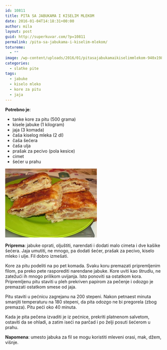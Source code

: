 ```yaml
---
id: 10811
title: PITA SA JABUKAMA I KISELIM MLEKOM
date: 2016-01-04T14:18:31+00:00
author: mila
layout: post
guid: http://superkuvar.com/?p=10811
permalink: /pita-sa-jabukama-i-kiselim-mlekom/
totvreme:
  - ""
image: /wp-content/uploads/2016/01/pitasajabukamaikiselimmlekom-940x198.jpg
categories:
  - slatke pite
tags:
  - jabuke
  - kiselo mleko
  - kore za pitu
  - jaja
---
```

**Potrebno je**:  
* tanke kore za pitu (500 grama)  
* kisele jabuke (1 kilogram)  
* jaja (3 komada)  
* čaša kiselog mleka (2 dl)  
* čaša šećera  
* čaša ulja  
* prašak za pecivo (pola kesice)  
* cimet  
* šećer u prahu

![<img class="alignnone size-medium wp-image-10813" src="/wp-content/uploads/2016/01/pitasajabukamaikiselimmlekom-1024x768.jpg" alt="pitasajabukamaikiselimmlekom" width="300" height="225" />](/wp-content/uploads/2016/01/pitasajabukamaikiselimmlekom-e1451916789437.jpg)

**Priprema**: jabuke oprati, oljuštiti, narendati i dodati malo cimeta i dve kašike šećera. Jaja umutiti, ne mnogo, pa dodati šećer, prašak za pecivo, kiselo mleko i ulje. Fil dobro izmešati.

Kore za pitu podeliti na po pet komada. Svaku koru premazati pripremljenim filom, pa preko pete rasporediti narendane jabuke. Kore uviti kao štrudlu, ne zatežući ih mnogo prilikom uvijanja. Isto ponoviti sa ostatkom kora. Pripremljenu pitu staviti u pleh prekriven papirom za pečenje i odozgo je premazati ostatkom smese od jaja.

Pitu staviti u pećnicu zagrejanu na 200 stepeni. Nakon petnaest minuta smanjiti temperaturu na 180 stepeni, da pita odozgo ne bi pregorela (zbog premaza). Pitu peći oko 40 minuta.

Kada je pita pečena izvaditi je iz pećnice, prekriti platnenom salvetom, ostaviti da se ohladi, a zatim iseći na parčad i po želji posuti šećerom u prahu.

**Napomena**:   umesto jabuka za fil se mogu koristiti mleveni orasi, mak, džem, višnje.